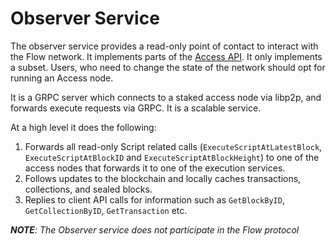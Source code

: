 # Observer Service

The observer service provides a read-only point of contact to interact with the Flow network. It implements parts of the [Access API](https://docs.onflow.org/access-api/). It only implements a subset. Users, who need to change the state of the network should opt for running an Access node.

It is a GRPC server which connects to a staked access node via libp2p, and forwards execute requests via GRPC. It is a scalable service.

At a high level it does the following:

1. Forwards all read-only Script related calls (`ExecuteScriptAtLatestBlock`, `ExecuteScriptAtBlockID` and `ExecuteScriptAtBlockHeight`) to one of the access nodes that forwards it to one of the execution services.
2. Follows updates to the blockchain and locally caches transactions, collections, and sealed blocks.
3. Replies to client API calls for information such as `GetBlockByID`, `GetCollectionByID`, `GetTransaction` etc.


***NOTE**: The Observer service does not participate in the Flow protocol*
